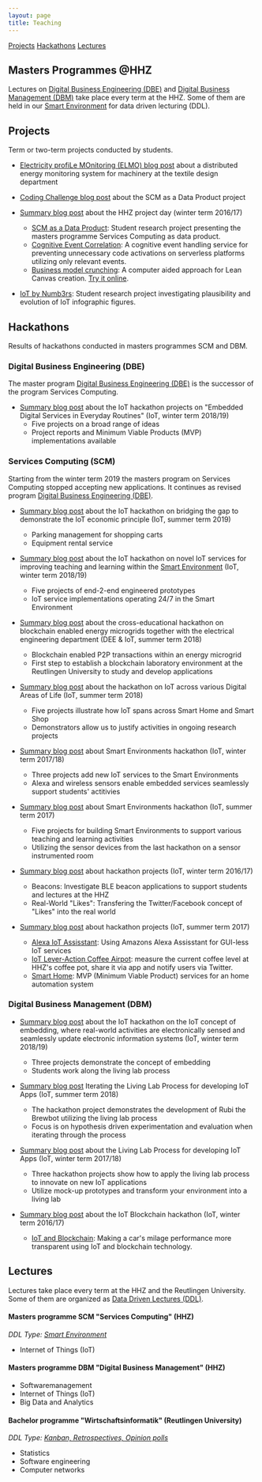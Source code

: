 ```yaml
---
layout: page
title: Teaching
---
```


<div class="list-filters">
  <a href="#projects" class="list-filter filter-selected">Projects</a>
  <a href="#hackathons" class="list-filter">Hackathons</a>
  <a href="#lectures" class="list-filter">Lectures</a>
</div>

## Masters Programmes @HHZ

Lectures on [Digital Business Engineering (DBE)](https://www.hhz.de/master/digital-business-engineering/) and [Digital Business Management (DBM)](http://www.digitalbusinessmaster.de/) take place every term at the HHZ. 
Some of them are held in our [Smart Environment](/research/se/) for data driven lecturing (DDL).

## Projects
Term or two-term projects conducted by students.

* [Electricity profiLe MOnitoring (ELMO) blog post](http://cdeck3r.com/2019-03-25-WIB-ELMO/) about a distributed energy monitoring system for machinery at the textile design department 
* [Coding Challenge blog post](/2017-08-03-SCM-DataProduct_CodingChallenge/) about the SCM as a Data Product project
* [Summary blog post](/2017-04-24-SCM-Projectday/) about the HHZ project day (winter term 2016/17)
    * [SCM as a Data Product](https://github.com/cdeck3r/SCM-DataProduct): Student research project presenting the masters programme Services Computing as data product.
    * [Cognitive Event Correlation](https://github.com/Event-Riddle/MenuCard/wiki): A cognitive event handling service for preventing unnecessary code activations on serverless platforms utilizing only relevant events.
    * [Business model crunching](https://bitbucket.org/bmcrprojectteam/bmcr): A computer aided approach for Lean Canvas creation. [Try it online](https://canvascrawler.eu-gb.mybluemix.net/).

* [IoT by Numb3rs](https://github.com/cdeck3r/IoTbyNumb3rs): Student research project investigating plausibility and evolution of IoT infographic figures. 

## Hackathons
Results of hackathons conducted in masters programmes SCM and DBM.

### Digital Business Engineering (DBE)

The master program [Digital Business Engineering (DBE)](https://www.hhz.de/master/digital-business-engineering/) is the successor of the program Services Computing. 

* [Summary blog post](http://cdeck3r.com/2020-02-16-DBE-IoTHackathon/) about the IoT hackathon projects on "Embedded Digital Services in Everyday Routines" (IoT, winter term 2018/19)
    * Five projects on a broad range of ideas 
    * Project reports and Minimum Viable Products (MVP) implementations available  

### Services Computing (SCM)

Starting from the winter term 2019 the masters program on Services Computing stopped accepting new applications. It continues as  revised program [Digital Business Engineering (DBE)](https://www.hhz.de/master/digital-business-engineering/).       

* [Summary blog post](/2019-08-13-SCM-IoTHackathon/) about the IoT hackathon on bridging the gap to demonstrate the IoT economic principle (IoT, summer term 2019)
    * Parking management for shopping carts
    * Equipment rental service

* [Summary blog post](/2019-02-18-DBMSCM-IoTHackathon/) about the IoT hackathon on novel IoT services for improving teaching and learning within the [Smart Environment](/research/se/) (IoT, winter term 2018/19)
    * Five projects of end-2-end engineered prototypes
    * IoT service implementations operating 24/7 in the Smart Environment

* [Summary blog post](/2018-07-20-DEE-IoTHackathon/) about the cross-educational hackathon on blockchain enabled energy microgrids together with the electrical engineering department (DEE & IoT, summer term 2018)
    * Blockchain enabled P2P transactions within an energy microgrid 
    * First step to establish a blockchain laboratory environment at the Reutlingen University to study and develop applications

* [Summary blog post](/2018-07-05-SCM-IoTHackathon/) about the hackathon on IoT across various Digital Areas of Life (IoT, summer term 2018)
    * Five projects illustrate how IoT spans across Smart Home and Smart Shop 
    * Demonstrators allow us to justify activities in ongoing research projects

* [Summary blog post](/2018-02-23-SCM-IoTHackathon/) about Smart Environments hackathon (IoT, winter term 2017/18)
    * Three projects add new IoT services to the Smart Environments 
    * Alexa and wireless sensors enable embedded services seamlessly support students' actitivies
    
* [Summary blog post](/2017-06-13-SCM-IoTHackathon/) about Smart Environments hackathon (IoT, summer term 2017)
    * Five projects for building Smart Environments to support various teaching and learning activities
    * Utilizing the sensor devices from the last hackathon on a sensor instrumented room

* [Summary blog post](/2017-01-18-SCM-IoTHackathon/) about hackathon projects (IoT, winter term 2016/17)
    * Beacons: Investigate BLE beacon applications to support students and lectures at the HHZ
    * Real-World "Likes": Transfering the Twitter/Facebook concept of "Likes" into the real world

* [Summary blog post](/2016-06-09-SCM-IoTHackathon/) about hackathon projects (IoT, summer term 2017)
    * [Alexa IoT Assisstant](https://bitbucket.org/iotalexahhz/iotalexahhz/wiki/Home): Using Amazons Alexa Assisstant for GUI-less IoT services 
    * [IoT Lever-Action Coffee Airpot](https://github.com/miwurster/msc-iot-kaffeekanne): measure the current coffee level at HHZ's coffee pot, share it via app and notify users via Twitter.
    * [Smart Home](https://github.com/glasbran/Hackathon---Homeautomation): MVP (Minimum Viable Product) services for an home automation system

### Digital Business Management (DBM)

* [Summary blog post](/2019-02-18-DBMSCM-IoTHackathon/) about the IoT hackathon on the IoT concept of embedding, where real-world activities are electronically sensed and seamlessly update electronic information systems (IoT, winter term 2018/19)
    * Three projects demonstrate the concept of embedding
    * Students work along the living lab process

* [Summary blog post](/2018-07-30-DBM-IoTHackathon/) Iterating the Living Lab Process for developing IoT Apps (IoT, summer term 2018)
    * The hackathon project demonstrates the development of Rubi the Brewbot utilizing the living lab process 
    * Focus is on hypothesis driven experimentation and evaluation when iterating through the process
* [Summary blog post](/2018-03-05-DBM-IoTHackathon/) about the Living Lab Process for developing IoT Apps (IoT, winter term 2017/18)
    * Three hackathon projects show how to apply the living lab process to innovate on new IoT applications 
    * Utilize mock-up prototypes and transform your environment into a living lab
* [Summary blog post](/2016-12-13-DBM-IoT-Hackathon/) about the IoT Blockchain hackathon (IoT, winter term 2016/17)
    * [IoT and Blockchain](https://github.com/NathalieH392/Blockchain_IoT_HHZ/wiki): Making a car's milage performance more transparent using IoT and blockchain technology.

## Lectures

Lectures take place every term at the HHZ and the Reutlingen University. 
Some of them are organized as [Data Driven Lectures (DDL)](/teaching/ddl/).

#### Masters programme SCM "Services Computing" (HHZ)
*DDL Type: [Smart Environment](/research/se/)*
* Internet of Things (IoT)



#### Masters programme DBM "Digital Business Management" (HHZ)


* Softwaremanagement
* Internet of Things (IoT)
* Big Data and Analytics 



#### Bachelor programme "Wirtschaftsinformatik" (Reutlingen University)
*DDL Type: [Kanban, Retrospectives, Opinion polls](/teaching/ddl/)*
* Statistics
* Software engineering
* Computer networks

